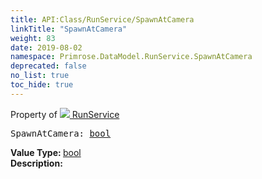 ```yaml
---
title: API:Class/RunService/SpawnAtCamera
linkTitle: "SpawnAtCamera"
weight: 83
date: 2019-08-02
namespace: Primrose.DataModel.RunService.SpawnAtCamera
deprecated: false
no_list: true
toc_hide: true
---
```

Property of <a href="/docs/api-reference/Class/RunService"><img src="/icons/silk/method.png"/>&nbsp;RunService</a>
<pre class="method-declaration">
SpawnAtCamera: <a class="type" href="/docs/api-reference/System/Primitives#boolean">bool</a></pre>
<b>Value Type: </b>
<a class="type" href="/docs/api-reference/System/Primitives#boolean">bool</a>
<br/>
<b>Description: </b>